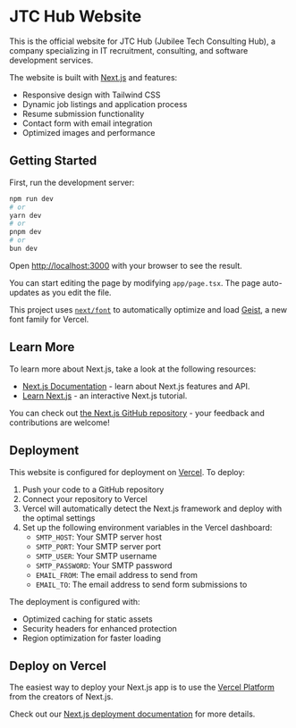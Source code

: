 # JTC Hub Website

This is the official website for JTC Hub (Jubilee Tech Consulting Hub), a company specializing in IT recruitment, consulting, and software development services.

The website is built with [Next.js](https://nextjs.org) and features:
- Responsive design with Tailwind CSS
- Dynamic job listings and application process
- Resume submission functionality
- Contact form with email integration
- Optimized images and performance

## Getting Started

First, run the development server:

```bash
npm run dev
# or
yarn dev
# or
pnpm dev
# or
bun dev
```

Open [http://localhost:3000](http://localhost:3000) with your browser to see the result.

You can start editing the page by modifying `app/page.tsx`. The page auto-updates as you edit the file.

This project uses [`next/font`](https://nextjs.org/docs/app/building-your-application/optimizing/fonts) to automatically optimize and load [Geist](https://vercel.com/font), a new font family for Vercel.

## Learn More

To learn more about Next.js, take a look at the following resources:

- [Next.js Documentation](https://nextjs.org/docs) - learn about Next.js features and API.
- [Learn Next.js](https://nextjs.org/learn) - an interactive Next.js tutorial.

You can check out [the Next.js GitHub repository](https://github.com/vercel/next.js) - your feedback and contributions are welcome!

## Deployment

This website is configured for deployment on [Vercel](https://vercel.com). To deploy:

1. Push your code to a GitHub repository
2. Connect your repository to Vercel
3. Vercel will automatically detect the Next.js framework and deploy with the optimal settings
4. Set up the following environment variables in the Vercel dashboard:
   - `SMTP_HOST`: Your SMTP server host
   - `SMTP_PORT`: Your SMTP server port
   - `SMTP_USER`: Your SMTP username
   - `SMTP_PASSWORD`: Your SMTP password
   - `EMAIL_FROM`: The email address to send from
   - `EMAIL_TO`: The email address to send form submissions to

The deployment is configured with:
- Optimized caching for static assets
- Security headers for enhanced protection
- Region optimization for faster loading

## Deploy on Vercel

The easiest way to deploy your Next.js app is to use the [Vercel Platform](https://vercel.com/new?utm_medium=default-template&filter=next.js&utm_source=create-next-app&utm_campaign=create-next-app-readme) from the creators of Next.js.

Check out our [Next.js deployment documentation](https://nextjs.org/docs/app/building-your-application/deploying) for more details.
